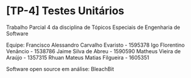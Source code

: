 # [TP-4] Testes Unitários
Trabalho Parcial 4 da disciplina de Tópicos Especiais de Engenharia de Software

Equipe:
Francisco Alessandro Carvalho Evaristo - 1595378
Igo Florentino Venâncio - 1538786
Jaime Silva de Abreu - 1590590
Matheus Vieira de Araújo - 1357315
Rhuan Mateus Matias Filgueira - 1605351

Software open source em análise: BleachBit
